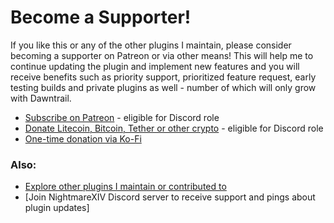 # Become a Supporter!
If you like this or any of the other plugins I maintain, please consider becoming a supporter on Patreon or via other means! This will help me to continue updating the plugin and implement new features and you will receive benefits such as priority support, prioritized feature request, early testing builds and private plugins as well - number of which will only grow with Dawntrail. 
- [Subscribe on Patreon](https://subscribe.nightmarexiv.com/) - eligible for Discord role
- [Donate Litecoin, Bitcoin, Tether or other crypto](https://crypto.nightmarexiv.com/) - eligible for Discord role
- [One-time donation via Ko-Fi](https://donate.nightmarexiv.com/)

### Also:
- [Explore other plugins I maintain or contributed to](https://explore.nightmarexiv.com/)
- [Join NightmareXIV Discord server to receive support and pings about plugin updates]
